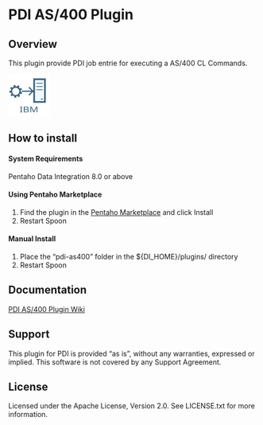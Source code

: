 # PDI AS/400 Plugin #


## Overview

This plugin provide PDI job entrie for executing a AS/400 CL Commands.

![Image](https://github.com/nadment/pdi-as400/blob/master/core/src/main/resources/as400command.svg)


## How to install #

#### System Requirements

Pentaho Data Integration 8.0 or above

#### Using Pentaho Marketplace

1. Find the plugin in the [Pentaho Marketplace](http://www.pentaho.com/marketplace) and click Install
2. Restart Spoon

#### Manual Install

1. Place the “pdi-as400” folder in the ${DI\_HOME}/plugins/ directory
2. Restart Spoon

## Documentation

[PDI AS/400 Plugin Wiki](https://github.com/nadment/pdi-as400/wiki)

## Support

This plugin for PDI is provided “as is”, without any warranties, expressed or implied. This software is not covered by any Support Agreement.

## License

Licensed under the Apache License, Version 2.0. See LICENSE.txt for more information.



